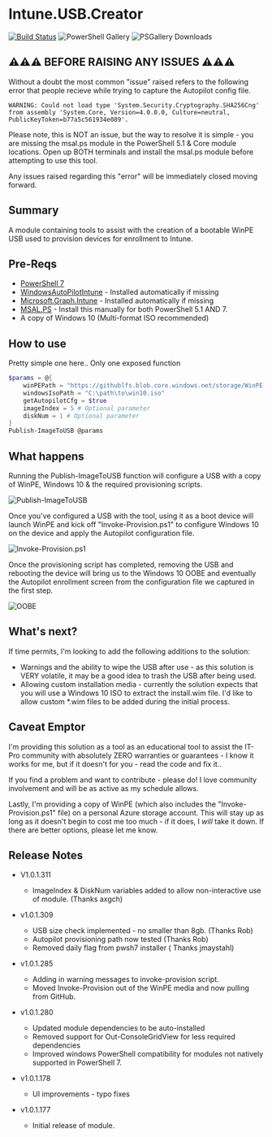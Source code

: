# Intune.USB.Creator

[![Build Status](https://dev.azure.com/powers-hell/Intune.USB.Creator/_apis/build/status/tabs-not-spaces.Intune.USB.Creator?branchName=master)](https://dev.azure.com/powers-hell/Intune.USB.Creator/_build/latest?definitionId=31&branchName=master)
![PowerShell Gallery](https://img.shields.io/powershellgallery/v/Intune.USB.Creator.svg?style=flat&logo=powershell&label=PSGallery%20Version)
![PSGallery Downloads](https://img.shields.io/powershellgallery/dt/Intune.USB.Creator.svg?style=flat&logo=powershell&label=PSGallery%20Downloads)

## ⚠⚠⚠ BEFORE RAISING ANY ISSUES ⚠⚠⚠

Without a doubt the most common "issue" raised refers to the following error that people recieve while trying to capture the Autopilot config file.

```
WARNING: Could not load type 'System.Security.Cryptography.SHA256Cng' from assembly 'System.Core, Version=4.0.0.0, Culture=neutral, PublicKeyToken=b77a5c561934e089'.
```

Please note, this is NOT an issue, but the way to resolve it is simple - you are missing the msal.ps module in the PowerShell 5.1 & Core module locations. Open up BOTH terminals and install the msal.ps module before attempting to use this tool.

Any issues raised regarding this "error" will be immediately closed moving forward.


## Summary

A module containing tools to assist with the creation of a bootable WinPE USB used to provision devices for enrollment to Intune.


## Pre-Reqs

- [PowerShell 7](https://docs.microsoft.com/en-us/powershell/scripting/install/installing-powershell-core-on-windows?view=powershell-7)
- [WindowsAutoPilotIntune](https://www.powershellgallery.com/packages/WindowsAutoPilotIntune) - Installed automatically if missing
- [Microsoft.Graph.Intune](https://www.powershellgallery.com/packages/Microsoft.Graph.Intune/) - Installed automatically if missing
- [MSAL.PS](https://www.powershellgallery.com/packages/MSAL.PS) - Install this manually for both PowerShell 5.1 AND 7.
- A copy of Windows 10 (Multi-format ISO recommended)

## How to use

Pretty simple one here.. Only one exposed function

``` PowerShell
$params = @{
    winPEPath = "https://githublfs.blob.core.windows.net/storage/WinPE.zip"
    windowsIsoPath = "C:\path\to\win10.iso"
    getAutopilotCfg = $true
    imageIndex = 5 # Optional parameter
    diskNum = 1 # Optional parameter
}
Publish-ImageToUSB @params
```
## What happens

Running the Publish-ImageToUSB function will configure a USB with a copy of WinPE, Windows 10 & the required provisioning scripts.

![Publish-ImageToUSB](https://i.imgur.com/u4HOn0y.gif)

Once you've configured a USB with the tool, using it as a boot device will launch WinPE and kick off "Invoke-Provision.ps1" to configure Windows 10 on the device and apply the Autopilot configuration file.

![Invoke-Provision.ps1](https://i.imgur.com/v9Ls50M.gif)

Once the provisioning script has completed, removing the USB and rebooting the device will bring us to the Windows 10 OOBE and eventually the Autopilot enrollment screen from the configuration file we captured in the first step.

![OOBE](https://i.imgur.com/KcMT5OP.gif)

## What's next?

If time permits, I'm looking to add the following additions to the solution:

- Warnings and the ability to wipe the USB after use - as this solution is VERY volatile, it may be a good idea to trash the USB after being used.
- Allowing custom installation media - currently the solution expects that you will use a Windows 10 ISO to extract the install.wim file. I'd like to allow custom *.wim files to be added during the initial process.

## Caveat Emptor

I'm providing this solution as a tool as an educational tool to assist the IT-Pro community with absolutely ZERO warranties or guarantees - I know it works for me, but if it doesn't for you - read the code and fix it..

If you find a problem and want to contribute - please do! I love community involvement and will be as active as my schedule allows.

Lastly, I'm providing a copy of WinPE (which also includes the "Invoke-Provision.ps1" file) on a personal Azure storage account. This will stay up as long as it doesn't begin to cost me too much - if it does, I *will* take it down. If there are better options, please let me know.

## Release Notes

* V1.0.1.311
  - ImageIndex & DiskNum variables added to allow non-interactive use of module. (Thanks axgch)
  
* v1.0.1.309
  - USB size check implemented - no smaller than 8gb. (Thanks Rob)
  - Autopilot provisioning path now tested (Thanks Rob)
  - Removed daily flag from pwsh7 installer ( Thanks jmaystahl)

* v1.0.1.285
  - Adding in warning messages to invoke-provision script.
  - Moved Invoke-Provision out of the WinPE media and now pulling from GitHub.
* v1.0.1.280
  - Updated module dependencies to be auto-installed
  - Removed support for Out-ConsoleGridView for less required dependencies
  - Improved windows PowerShell compatibility for modules not natively supported in PowerShell 7.
* v1.0.1.178
  - UI improvements - typo fixes
* v1.0.1.177
  - Initial release of module.
